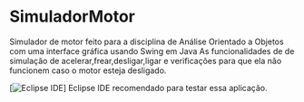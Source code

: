 # SimuladorMotor
Simulador de motor feito para a disciplina de Análise Orientado a Objetos com uma interface gráfica usando Swing em Java
As funcionalidades de de simulação de acelerar,frear,desligar,ligar e verificações para que ela não funcionem caso o motor esteja desligado.

[![Eclipse IDE](https://miro.medium.com/v2/resize:fit:958/0*HU7ubaEohpvcbju8)] Eclipse IDE recomendado para testar essa aplicação.
